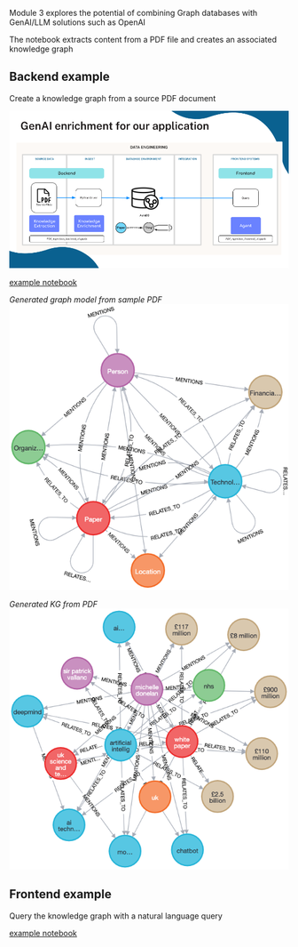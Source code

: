 Module 3 explores the potential of combining Graph databases with GenAI/LLM solutions such as OpenAI

The notebook extracts content from a PDF file and creates an associated knowledge graph


## Backend example 
Create a knowledge graph from a source PDF document

![image](images/SampleArchitecture.png)

[example notebook](PDF_ingestion_backend_v1.ipynb)

_Generated graph model from sample PDF_
![image](images/RAGGraph.png)

_Generated KG from PDF_
![image](images/RAGGraphContent.png)

## Frontend example
Query the knowledge graph with a natural language query

[example notebook](PDF_ingestion_frontend_v1_1.ipynb)